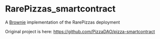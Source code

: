 # RarePizzas_smartcontract

A [Brownie](https://eth-brownie.readthedocs.io/en/stable/) implementation of the RarePizzas deployment

Original project is here: https://github.com/PizzaDAO/pizza-smartcontract
